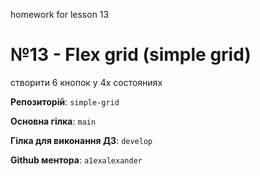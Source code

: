 homework for lesson 13

# №13 - Flex grid (simple grid)

створити 6 кнопок у 4х состояниях

**Репозиторій**:  `simple-grid`

**Основна гілка**: `main`

**Гілка для виконання ДЗ**: `develop`

**Github ментора**: `a1exalexander`
